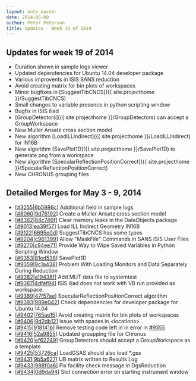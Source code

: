 ```yaml
---
layout: onto_master
date: 2014-05-09
author: Peter Peterson
title: Updates - Week 19 of 2014
---
```

Updates for week 19 of 2014
---------------------------
* Duration shown in sample logs viewer
* Updated dependencies for Ubuntu 14.04 developer package
* Various improvents in ISIS SANS reduction
* Avoid creating matrix for bin plots of workspaces
* Minor bugfixes in [SuggestTibCNCS]({{ site.projecthome }}/SuggestTibCNCS)
* Small changes to variable presence in python scripting window
* Bugfix in ISIS iliad
* [GroupDetectors]({{ site.projecthome }}/GroupDetectors) can accept a GroupWorkspace
* New Muller Ansatz cross section model
* New algorithm [LoadILLIndirect]({{ site.projecthome }}/LoadILLIndirect) for IN16B
* New algorithm [SavePlot1D]({{ site.projecthome }}/SavePlot1D) to generate png from a workspace
* New algorithm [SpecularReflectionPositionCorrect]({{ site.projecthome }}/SpecularReflectionPositionCorrect)
* New CHRONUS grouping files

Detailed Merges for May 3 - 9, 2014
-----------------------------------
* \[[#3255](http://trac.mantidproject.org/mantid/ticket/3255)\|[6b5986c](https://github.com/mantidproject/mantid/commit/6b5986c1dd1a076165096b616050ea3f13d3b893)\] Additional field in sample logs
* \[[#8060](http://trac.mantidproject.org/mantid/ticket/8060)\|[9d76192](https://github.com/mantidproject/mantid/commit/9d761924d1b45586e7293ea1943f8683fb6c7357)\] Create a Muller Ansatz cross section model
* \[[#8362](http://trac.mantidproject.org/mantid/ticket/8362)\|[84c746f](https://github.com/mantidproject/mantid/commit/84c746fd099dd4867a4eb31d906dbd0cabbe3d3d)\] Clear memory leaks in the DataObjects package
* \[[#9013](http://trac.mantidproject.org/mantid/ticket/9013)\|[ea39f57](https://github.com/mantidproject/mantid/commit/ea39f577de6bd459211378edc514cbe8f38e4742)\] Load ILL Indirect Geometry IN16B
* \[[#9122](http://trac.mantidproject.org/mantid/ticket/9122)\|[6695e0d](https://github.com/mantidproject/mantid/commit/6695e0d46f3494b353711e6091b4593a68f0a557)\] SuggestTibCNCS has some typos
* \[[#9204](http://trac.mantidproject.org/mantid/ticket/9204)\|[c961399](https://github.com/mantidproject/mantid/commit/c961399d0a41f9d4cf3f4d269df073de1c4b561e)\] Allow "MaskFile" Commands in SANS ISIS User Files
* \[[#9270](http://trac.mantidproject.org/mantid/ticket/9270)\|[c94ee71](https://github.com/mantidproject/mantid/commit/c94ee7117d605b95e252de8c08d43980115ec64e)\] Provide Way to Wipe Saved Variables in Python Scripting Window
* \[[#9353](http://trac.mantidproject.org/mantid/ticket/9353)\|[81ed538](https://github.com/mantidproject/mantid/commit/81ed538a75936ec46725b9fa8429df3dbbdb0ea6)\] SavePlot1D
* \[[#9359](http://trac.mantidproject.org/mantid/ticket/9359)\|[9c1a438](https://github.com/mantidproject/mantid/commit/9c1a438f70d1bf24378b30d51cdea9567af3716b)\] Problem With Loading Monitors and Data Separately During Reduction
* \[[#9382](http://trac.mantidproject.org/mantid/ticket/9382)\|[a19438f](https://github.com/mantidproject/mantid/commit/a19438fbb31007839c7abf354ce759ada1fb0464)\] Add MUT data file to systemtest
* \[[#9387](http://trac.mantidproject.org/mantid/ticket/9387)\|[4dfef94](https://github.com/mantidproject/mantid/commit/4dfef9495037e4f71b82176c75217589fbdcc75a)\] ISIS iliad does not work with VB run provided as workspace.
* \[[#9389](http://trac.mantidproject.org/mantid/ticket/9389)\|[47f57ae](https://github.com/mantidproject/mantid/commit/47f57aec41e954f7b94d3f2ad73cea1c859d9b48)\] SpecularReflectionPositionCorrect algorithm
* \[[#9393](http://trac.mantidproject.org/mantid/ticket/9393)\|[989e042](https://github.com/mantidproject/mantid/commit/989e042f978d49c3c7a6b2ec5019d764f43dce37)\] Check dependencies for developer package for Ubuntu 14.04
* \[[#9402](http://trac.mantidproject.org/mantid/ticket/9402)\|[765ae15](https://github.com/mantidproject/mantid/commit/765ae154e0579c85633bd2ad916ebd3d9e77de94)\] Avoid creating matrix for bin plots of workspaces
* \[[#9406](http://trac.mantidproject.org/mantid/ticket/9406)\|[9d2db12](https://github.com/mantidproject/mantid/commit/9d2db123ec71e48a659c9bdd2e8b5f527b251a78)\] issue with spaces in &lt;locations&gt;
* \[[#9415](http://trac.mantidproject.org/mantid/ticket/9415)\|[918141b](https://github.com/mantidproject/mantid/commit/918141b59746326746f20a0b5504f1152b6e573e)\] Remove testing code left in in error in [#9355](http://trac.mantidproject.org/mantid/ticket/9355)
* \[[#9416](http://trac.mantidproject.org/mantid/ticket/9416)\|[52a9855](https://github.com/mantidproject/mantid/commit/52a98559d5caf6578372001c1819f18f9cac6a9b)\] Updated groupping file for Chronus
* \[[#9420](http://trac.mantidproject.org/mantid/ticket/9420)\|[ef62249](https://github.com/mantidproject/mantid/commit/ef622494d28ca2d6a380f2bb391398a5b6767e4e)\] GroupDetectors should accept a GroupWorkspace as a template
* \[[#9425](http://trac.mantidproject.org/mantid/ticket/9425)\|[53726ca](https://github.com/mantidproject/mantid/commit/abfac38573107a7302472cf53aab65aa6292cd19)\] LoadGSAS should also load *.gss
* \[[#9431](http://trac.mantidproject.org/mantid/ticket/9431)\|[9b5a627](https://github.com/mantidproject/mantid/commit/9b5a6279f818a6dba706e08c4fb941dbaed4664b)\] UB matrix written to Results Log
* \[[#9433](http://trac.mantidproject.org/mantid/ticket/9433)\|[988f0a6](https://github.com/mantidproject/mantid/commit/988f0a6d5e1dcc90d03d02b9319732d1a691d80e)\] Fix facility check message in DgsReduction
* \[[#9434](http://trac.mantidproject.org/mantid/ticket/9434)\|[0d9da94](https://github.com/mantidproject/mantid/commit/0d9da94e1adc04ce388ca0d0874ed01f2ef0021d)\] Slot connection error on starting instrument window
